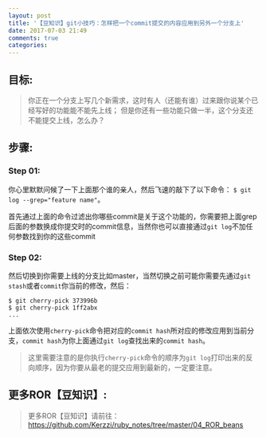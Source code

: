 ```yaml
---
layout: post
title: '【豆知识】git小技巧：怎样把一个commit提交的内容应用到另外一个分支上'
date: 2017-07-03 21:49
comments: true
categories: 
---
```

## 目标:
> 你正在一个分支上写几个新需求，这时有人（还能有谁）过来跟你说某个已经写好的功能能不能先上线；
但是你还有一些功能只做一半，这个分支还不能提交上线，怎么办？

## 步骤:

### Step 01:

你心里默默问候了一下上面那个谁的亲人，然后飞速的敲下了以下命令：
``` $ git log --grep="feature name" ```。

首先通过上面的命令过滤出你哪些commit是关于这个功能的，你需要把上面grep后面的参数换成你提交时的commit信息，当然你也可以直接通过```git log```不加任何参数找到你的这些commit

### Step 02:

然后切换到你需要上线的分支比如master，当然切换之前可能你需要先通过```git stash```或者```commit```你当前的修改，然后：

```
$ git cherry-pick 373996b
$ git cherry-pick 1ff2abx
...
```
上面依次使用```cherry-pick```命令把对应的```commit hash```所对应的修改应用到当前分支，```commit hash```为你上面通过```git log```查找出来的```commit hash```。

> 这里需要注意的是你执行```cherry-pick```命令的顺序为```git log```打印出来的反向顺序，因为你要从最老的提交应用到最新的，一定要注意。

## 更多ROR【豆知识】:
> 更多ROR【豆知识】请前往：https://github.com/Kerzzi/ruby_notes/tree/master/04_ROR_beans

